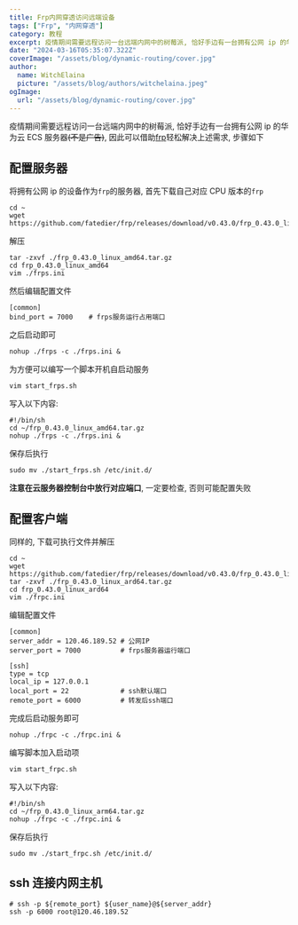 ```yaml
---
title: Frp内网穿透访问远端设备
tags: ["Frp", "内网穿透"]
category: 教程
excerpt: 疫情期间需要远程访问一台远端内网中的树莓派, 恰好手边有一台拥有公网 ip 的华为云 ECS 服务器, 因此可以借助frp轻松解决上述需求, 步骤如下
date: "2024-03-16T05:35:07.322Z"
coverImage: "/assets/blog/dynamic-routing/cover.jpg"
author:
  name: WitchElaina
  picture: "/assets/blog/authors/witchelaina.jpeg"
ogImage:
  url: "/assets/blog/dynamic-routing/cover.jpg"
---
```


疫情期间需要远程访问一台远端内网中的树莓派, 恰好手边有一台拥有公网 ip 的华为云 ECS 服务器~~(不是广告)~~, 因此可以借助[frp](https://github.com/fatedier/frp)轻松解决上述需求, 步骤如下

## 配置服务器

将拥有公网 ip 的设备作为`frp`的服务器, 首先下载自己对应 CPU 版本的`frp`

```shell
cd ~
wget https://github.com/fatedier/frp/releases/download/v0.43.0/frp_0.43.0_linux_amd64.tar.gz
```

解压

```shell
tar -zxvf ./frp_0.43.0_linux_amd64.tar.gz
cd frp_0.43.0_linux_amd64
vim ./frps.ini
```

然后编辑配置文件

```shell
[common]
bind_port = 7000    # frps服务运行占用端口
```

之后启动即可

```shell
nohup ./frps -c ./frps.ini &
```

为方便可以编写一个脚本开机自启动服务

```shell
vim start_frps.sh
```

写入以下内容:

```shell
#!/bin/sh
cd ~/frp_0.43.0_linux_amd64.tar.gz
nohup ./frps -c ./frps.ini &
```

保存后执行

```shell
sudo mv ./start_frps.sh /etc/init.d/
```

**注意在云服务器控制台中放行对应端口**, 一定要检查, 否则可能配置失败

## 配置客户端

同样的, 下载可执行文件并解压

```shell
cd ~
wget https://github.com/fatedier/frp/releases/download/v0.43.0/frp_0.43.0_linux_arm64.tar.gz
tar -zxvf ./frp_0.43.0_linux_ard64.tar.gz
cd frp_0.43.0_linux_ard64
vim ./frpc.ini
```

编辑配置文件

```
[common]
server_addr = 120.46.189.52 # 公网IP
server_port = 7000          # frps服务器运行端口

[ssh]
type = tcp
local_ip = 127.0.0.1
local_port = 22             # ssh默认端口
remote_port = 6000          # 转发后ssh端口
```

完成后启动服务即可

```shell
nohup ./frpc -c ./frpc.ini &
```

编写脚本加入启动项

```shell
vim start_frpc.sh
```

写入以下内容:

```shell
#!/bin/sh
cd ~/frp_0.43.0_linux_arm64.tar.gz
nohup ./frpc -c ./frpc.ini &
```

保存后执行

```shell
sudo mv ./start_frpc.sh /etc/init.d/
```

## ssh 连接内网主机

```shell
# ssh -p ${remote_port} ${user_name}@${server_addr}
ssh -p 6000 root@120.46.189.52
```
